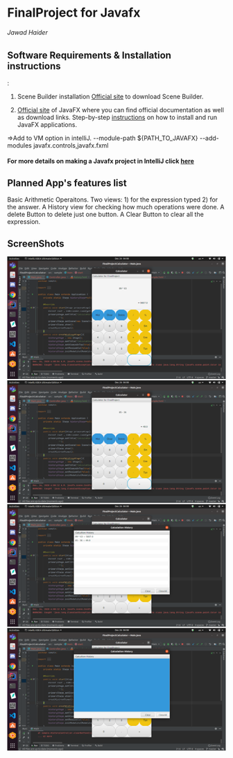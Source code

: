 # FinalProject for Javafx
###### Jawad Haider

## Software Requirements & Installation instructions
:
1. Scene Builder installation
[Official site](https://gluonhq.com/products/scene-builder/) to download Scene Builder.

2. [Official site](https://openjfx.io/) of JavaFX where you can find official documentation as well as download links.
Step-by-step [instructions](https://openjfx.io/openjfx-docs/) on how to install and run JavaFX applications.


=>Add to VM option in intelliJ. --module-path ${PATH_TO_JAVAFX} --add-modules javafx.controls,javafx.fxml
#### For more details on making a Javafx project in IntelliJ click [here](https://www.jetbrains.com/help/idea/javafx.html#vm-options)

## Planned App's features list
Basic Arithmetic Operaitons.
Two views: 1) for the expression typed 2) for the answer.
A History view for checking how much operations were done.
A delete Button to delete just one button.
A Clear Button to clear all the expression.
 ## ScreenShots
 ![](img/Screenshot%20from%202020-12-26%2006-08-06.png)
 ![](img/Screenshot%20from%202020-12-26%2006-08-14.png)
 ![](img/Screenshot%20from%202020-12-26%2006-08-15.png)
 ![](img/Screenshot%20from%202020-12-26%2006-08-19.png)
 
 
